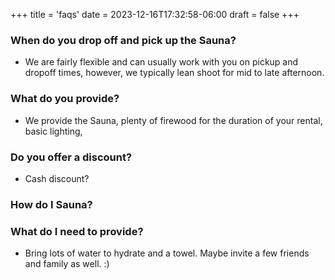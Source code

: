 +++
title = 'faqs'
date = 2023-12-16T17:32:58-06:00
draft = false
+++


<section class=post>

### When do you drop off and pick up the Sauna?
- We are fairly flexible and can usually work with you on pickup and dropoff times, however, we typically lean shoot for mid to late afternoon. 

### What do you provide?
- We provide the Sauna, plenty of firewood for the duration of your rental, basic lighting, 

### Do you offer a discount?
- Cash discount?

### How do I Sauna?

### What do I need to provide?
- Bring lots of water to hydrate and a towel. Maybe invite a few friends and family as well. :) 


</section>
